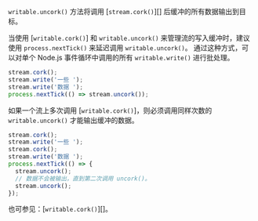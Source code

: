 <!-- YAML
added: v0.11.2
-->

`writable.uncork()` 方法将调用 [`stream.cork()`][] 后缓冲的所有数据输出到目标。

当使用 [`writable.cork()`] 和 `writable.uncork()` 来管理流的写入缓冲时，建议使用 `process.nextTick()` 来延迟调用 `writable.uncork()`。
通过这种方式，可以对单个 Node.js 事件循环中调用的所有 `writable.write()` 进行批处理。

```js
stream.cork();
stream.write('一些 ');
stream.write('数据 ');
process.nextTick(() => stream.uncork());
```

如果一个流上多次调用 [`writable.cork()`]，则必须调用同样次数的 `writable.uncork()` 才能输出缓冲的数据。

```js
stream.cork();
stream.write('一些 ');
stream.cork();
stream.write('数据 ');
process.nextTick(() => {
  stream.uncork();
  // 数据不会被输出，直到第二次调用 uncork()。
  stream.uncork();
});
```

也可参见：[`writable.cork()`][]。

